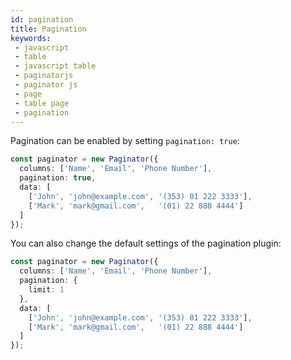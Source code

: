 ```yaml
---
id: pagination
title: Pagination
keywords:
 - javascript
 - table
 - javascript table
 - paginatorjs
 - paginator js
 - page
 - table page
 - pagination
---
```


Pagination can be enabled by setting `pagination: true`:

```ts paginator
const paginator = new Paginator({
  columns: ['Name', 'Email', 'Phone Number'],
  pagination: true,
  data: [
    ['John', 'john@example.com', '(353) 01 222 3333'],
    ['Mark', 'mark@gmail.com',   '(01) 22 888 4444']
  ]
});
```

You can also change the default settings of the pagination plugin:

```ts paginator
const paginator = new Paginator({
  columns: ['Name', 'Email', 'Phone Number'],
  pagination: {
    limit: 1
  },
  data: [
    ['John', 'john@example.com', '(353) 01 222 3333'],
    ['Mark', 'mark@gmail.com',   '(01) 22 888 4444']
  ]
});
```
